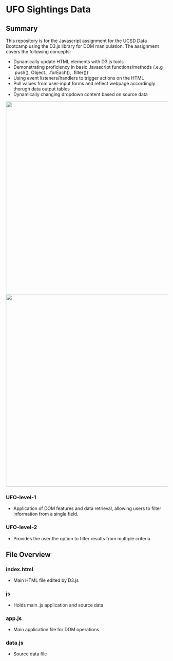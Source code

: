 # UFO Sightings Data

## Summary
This repository is for the Javascript assignment for the UCSD Data Bootcamp using the D3.js library for DOM manipulation. The assignment covers the following concepts:
- Dynamically update HTML elements with D3.js tools
- Demonstrating proficiency in basic Javascript functions/methods (.e.g .push(), Object., .forEach(), .filter())
- Using event listeners/handlers to trigger actions on the HTML
- Pull values from user-input forms and reflect webpage accordingly thorugh data output tables
- Dynamically changing dropdown content based on source data

<img src="static/images/javascript_demo_001.png" width="600"/>

<img src="static/images/javascript_demo_002.png" width="600"/>

### UFO-level-1
- Application of DOM features and data retrieval, allowing users to filter information from a single field.

### UFO-level-2
- Provides the user the option to filter results from multiple criteria.

## File Overview
### index.html
- Main HTML file edited by D3.js

### js
- Holds main .js application and source data

### app.js
- Main application file for DOM operations

### data.js
- Source data file
